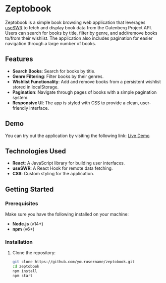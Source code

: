 # Zeptobook

Zeptobook is a simple book browsing web application that leverages [useSWR](https://swr.vercel.app/) to fetch and display book data from the Gutenberg Project API. Users can search for books by title, filter by genre, and add/remove books to/from their wishlist. The application also includes pagination for easier navigation through a large number of books.

## Features

- **Search Books**: Search for books by title.
- **Genre Filtering**: Filter books by their genres.
- **Wishlist Functionality**: Add and remove books from a persistent wishlist stored in localStorage.
- **Pagination**: Navigate through pages of books with a simple pagination system.
- **Responsive UI**: The app is styled with CSS to provide a clean, user-friendly interface.

## Demo

You can try out the application by visiting the following link: [Live Demo](#)

## Technologies Used

- **React**: A JavaScript library for building user interfaces.
- **useSWR**: A React Hook for remote data fetching.
- **CSS**: Custom styling for the application.

## Getting Started

### Prerequisites

Make sure you have the following installed on your machine:

- **Node.js** (v14+)
- **npm** (v6+)

### Installation

1. Clone the repository:
   ```bash
   git clone https://github.com/yourusername/zeptobook.git
   cd zeptobook
   npm install
   npm start

